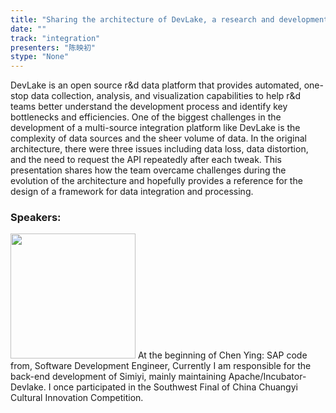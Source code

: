 ```yaml
---
title: "Sharing the architecture of DevLake, a research and development performance data integration platform"
date: "" 
track: "integration"
presenters: "陈映初"
stype: "None"
---
```

DevLake is an open source r&d data platform that provides automated, one-stop data collection, analysis, and visualization capabilities to help r&d teams better understand the development process and identify key bottlenecks and efficiencies.
One of the biggest challenges in the development of a multi-source integration platform like DevLake is the complexity of data sources and the sheer volume of data. In the original architecture, there were three issues including data loss, data distortion, and the need to request the API repeatedly after each tweak. This presentation shares how the team overcame challenges during the evolution of the architecture and hopefully provides a reference for the design of a framework for data integration and processing.
 ### Speakers: 
 <img src="images/speaker/1105.png" width="200" />
 At the beginning of Chen Ying: SAP code from, Software Development Engineer, Currently I am responsible for the back-end development of Simiyi, mainly maintaining Apache/Incubator-Devlake. I once participated in the Southwest Final of China Chuangyi Cultural Innovation Competition.
 